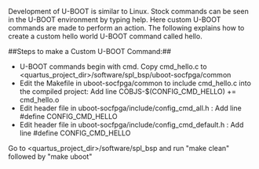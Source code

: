 Development of U-BOOT is similar to Linux. Stock commands can be seen in the U-BOOT environment by typing help. Here custom U-BOOT commands are made to 
perform an action. The following explains how to create a custom hello world U-BOOT command called hello.

##Steps to make a Custom U-BOOT Command:##
* U-BOOT commands begin with cmd. Copy cmd_hello.c to <quartus_project_dir>/software/spl_bsp/uboot-socfpga/common
* Edit the Makefile in uboot-socfpga/common to include cmd_hello.c into the compiled project:
      Add line COBJS-$(CONFIG_CMD_HELLO) += cmd_hello.o
* Edit header file in uboot-socfpga/include/config_cmd_all.h :
      Add line #define CONFIG_CMD_HELLO
* Edit header file in uboot-socfpga/include/config_cmd_default.h :
      Add line #define CONFIG_CMD_HELLO
      
Go to <quartus_project_dir>/software/spl_bsp and run "make clean" followed by "make uboot"
